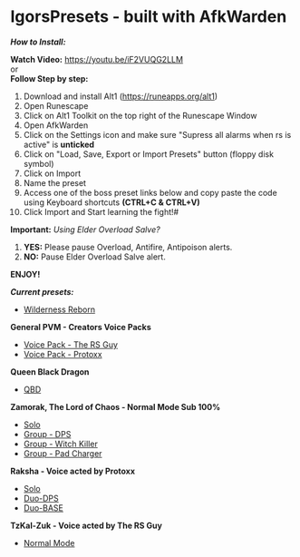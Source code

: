 # IgorsPresets - built with AfkWarden

_**How to Install:**_  

**Watch Video:** https://youtu.be/iF2VUQG2LLM  
or  
**Follow Step by step:**  
1. Download and install Alt1 (https://runeapps.org/alt1)
2. Open Runescape
3. Click on Alt1 Toolkit on the top right of the Runescape Window
4. Open AfkWarden
5. Click on the Settings icon and make sure "Supress all alarms when rs is active" is **unticked**
6. Click on "Load, Save, Export or Import Presets" button (floppy disk symbol)
7. Click on Import
8. Name the preset
9. Access one of the boss preset links below and copy paste the code using Keyboard shortcuts **(CTRL+C & CTRL+V)**
10. Click Import and Start learning the fight!#

**Important:**
_Using Elder Overload Salve?_
 1. **YES:** Please pause Overload, Antifire, Antipoison alerts.
 2. **NO:** Pause Elder Overload Salve alert.  

**ENJOY!**

_**Current presets:**_  

- [Wilderness Reborn](https://raw.githubusercontent.com/igorscc/afkwarden-presets/master/wilderness.json)  

**General PVM - Creators Voice Packs**  
- [Voice Pack - The RS Guy](https://raw.githubusercontent.com/igorscc/afkwarden-presets/master/general-rsguy.json)  
- [Voice Pack - Protoxx](https://raw.githubusercontent.com/igorscc/afkwarden-presets/master/general-protoxx.json)  
  
**Queen Black Dragon**  
- [QBD](https://raw.githubusercontent.com/igorscc/afkwarden-presets/master/qbd.json)  
  
**Zamorak, The Lord of Chaos - Normal Mode Sub 100%**  
- [Solo](https://raw.githubusercontent.com/igorscc/afkwarden-presets/master/zammysub100-solo.json)  
- [Group - DPS](https://raw.githubusercontent.com/igorscc/afkwarden-presets/master/zammysub100-group-dps.json)  
- [Group - Witch Killer](https://raw.githubusercontent.com/igorscc/afkwarden-presets/master/zammysub100-group-witch.json)  
- [Group - Pad Charger](https://raw.githubusercontent.com/igorscc/afkwarden-presets/master/zammysub100-group-pads.json)  
  
**Raksha - Voice acted by Protoxx**  
- [Solo](https://raw.githubusercontent.com/igorscc/afkwarden-presets/master/raksha-solo-protoxx.json)  
- [Duo-DPS](https://raw.githubusercontent.com/igorscc/afkwarden-presets/master/raksha-duo-dps-protoxx.json)  
- [Duo-BASE](https://raw.githubusercontent.com/igorscc/afkwarden-presets/master/raksha-duo-tank-protoxx.json)  
  
**TzKal-Zuk - Voice acted by The RS Guy**  
- [Normal Mode](https://raw.githubusercontent.com/igorscc/afkwarden-presets/master/zuk-nm-rsguy.json)  
